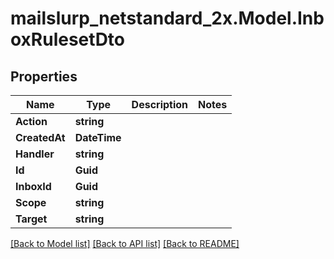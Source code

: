 # mailslurp_netstandard_2x.Model.InboxRulesetDto

## Properties

Name | Type | Description | Notes
------------ | ------------- | ------------- | -------------
**Action** | **string** |  | 
**CreatedAt** | **DateTime** |  | 
**Handler** | **string** |  | 
**Id** | **Guid** |  | 
**InboxId** | **Guid** |  | 
**Scope** | **string** |  | 
**Target** | **string** |  | 

[[Back to Model list]](../README#documentation-for-models) [[Back to API list]](../README#documentation-for-api-endpoints) [[Back to README]](../README)

